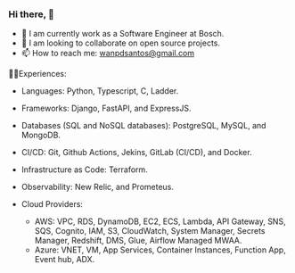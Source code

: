 ### Hi there, 👋


- 🔭 I am currently work as a Software Engineer at Bosch.
- 👯 I am looking to collaborate on open source projects.
- 📫 How to reach me: wanpdsantos@gmail.com


👨‍💻Experiences:

- Languages: Python, Typescript, C, Ladder.

- Frameworks: Django, FastAPI, and ExpressJS.

- Databases (SQL and NoSQL databases): PostgreSQL, MySQL, and MongoDB.

- CI/CD: Git, Github Actions, Jekins, GitLab (CI/CD), and Docker.

- Infrastructure as Code: Terraform.

- Observability: New Relic, and Prometeus.

- Cloud Providers:
  - AWS: VPC, RDS, DynamoDB, EC2, ECS, Lambda, API Gateway, SNS, SQS, Cognito, IAM, S3, CloudWatch, System Manager, Secrets Manager, Redshift, DMS, Glue, Airflow Managed MWAA.
  - Azure: VNET, VM, App Services, Container Instances, Function App, Event hub, ADX.

<!--
**wanpdsantos/wanpdsantos** is a ✨ _special_ ✨ repository because its `README.md` (this file) appears on your GitHub profile.

Here are some ideas to get you started:

- 🔭 I’m currently working on ...
- 🌱 I’m currently learning ...
- 👯 I’m looking to collaborate on ...
- 🤔 I’m looking for help with ...
- 💬 Ask me about ...
- 📫 How to reach me: ...
- 😄 Pronouns: ...
- ⚡ Fun fact: ...
-->
